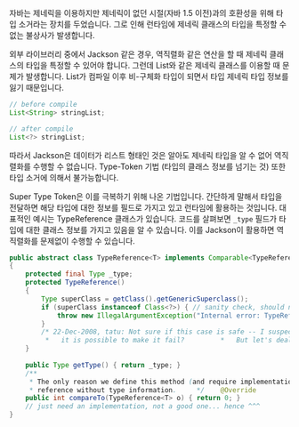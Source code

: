 자바는 제네릭을 이용하지만 제네릭이 없던 시절(자바 1.5 이전)과의 호환성을 위해 타입 소거라는 장치를 두었습니다. 그로 인해 런타임에 제네릭 클래스의 타입을 특정할 수 없는 불상사가 발생합니다.

외부 라이브러리 중에서 Jackson 같은 경우, 역직렬화 같은 연산을 할 때 제네릭 클래스의 타입을 특정할 수 있어야 합니다. 그런데 List와 같은 제네릭 클래스를 이용할 때 문제가 발생합니다. List가 컴파일 이후 비-구체화 타입이 되면서 타입 제네릭 타입 정보를 잃기 때문입니다.

```Java
// before compile
List<String> stringList;

// after compile
List<?> stringList;
```

따라서 Jackson은 데이터가 리스트 형태인 것은 알아도 제네릭 타입을 알 수 없어 역직렬화를 수행할 수 없습니다. Type-Token 기법 (타입의 클래스 정보를 넘기는 것) 또한 타입 소거에 의해서 불가능합니다.

Super Type Token은 이를 극복하기 위해 나온 기법입니다. 간단하게 말해서 타입을 전달하면 해당 타입에 대한 정보를 필드로 가지고 있고 런타임에 활용하는 것입니다. 대표적인 예시는 TypeReference 클래스가 있습니다. 코드를 살펴보면 `_type` 필드가 타입에 대한 클래스 정보를 가지고 있음을 알 수 있습니다. 이를 Jackson이 활용하면 역직렬화를 문제없이 수행할 수 있습니다.

```Java
public abstract class TypeReference<T> implements Comparable<TypeReference<T>>  
{  
    protected final Type _type;  
    protected TypeReference()  
    {  
        Type superClass = getClass().getGenericSuperclass();  
        if (superClass instanceof Class<?>) { // sanity check, should never happen  
            throw new IllegalArgumentException("Internal error: TypeReference constructed without actual type information");  
        }  
        /* 22-Dec-2008, tatu: Not sure if this case is safe -- I suspect  
         *   it is possible to make it fail?         *   But let's deal with specific         *   case when we know an actual use case, and thereby suitable         *   workarounds for valid case(s) and/or error to throw         *   on invalid one(s).         */        _type = ((ParameterizedType) superClass).getActualTypeArguments()[0];  
    }  
  
    public Type getType() { return _type; }  
    /**  
     * The only reason we define this method (and require implementation     * of <code>Comparable</code>) is to prevent constructing a  
     * reference without type information.     */    @Override  
    public int compareTo(TypeReference<T> o) { return 0; }  
    // just need an implementation, not a good one... hence ^^^  
}
```
